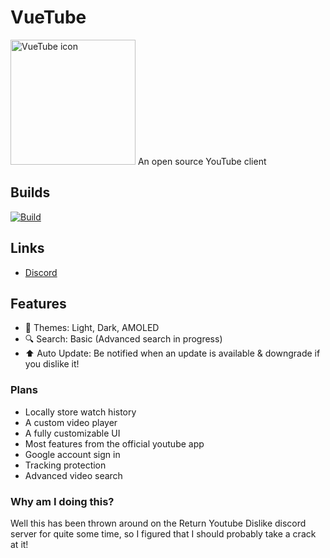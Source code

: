 # VueTube
<img src="https://github.com/Frontesque/VueTube/raw/main/Icons/VueTube.png" alt="VueTube icon" width="200"/>
An open source YouTube client

## Builds
[![Build](https://github.com/Frontesque/VueTube/actions/workflows/ci.yml/badge.svg)](https://github.com/Frontesque/VueTube/actions/workflows/ci.yml)


## Links
- [Discord](https://discord.gg/7P8KJrdd5W)

## Features
- 🎨 Themes: Light, Dark, AMOLED
- 🔍 Search: Basic (Advanced search in progress)
- ⬆️ Auto Update: Be notified when an update is available & downgrade if you dislike it!

### Plans
- Locally store watch history
- A custom video player
- A fully customizable UI
- Most features from the official youtube app
- Google account sign in
- Tracking protection
- Advanced video search

### Why am I doing this?
Well this has been thrown around on the Return Youtube Dislike discord server for quite some time, so I figured that I should probably take a crack at it!
